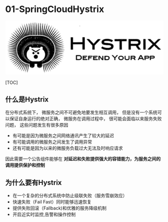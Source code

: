 # 01-SpringCloudHystrix

![image-20200614224123215](../../../assets/image-20200614224123215.png)

[TOC]

## 什么是Hystrix

在分布式系统下， 微服务之间不可避免地要发生相互调用， 但是没有一个系统可以保证自身运行的绝对正确， 微服务在调用过程中， 很可能会面临以来服务失败问题， 这些问题发生有很多原因

- 有可能是因为微服务之间网络通讯产生了较大的延迟
- 有可能调用的微服务之间发生了调用异常
- 还有可能是因为以来的微服务负载过大无法及时响应请求

因此需要一个公告组件能够在 **对延迟和失败提供强大的容错能力，为服务之间的调用提供保护和控制**

## 为什么要有Hystrix

- 在一个复杂的分布式系统中防止级联失败（服务雪崩效应）
- 快速失败（Fail Fast）同时能够迅速恢复
- 提供失败回滚（Fallback)和优雅的服务降级机制
- 开启近实时监控,告警和操作控制
